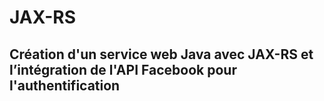 # JAX-RS

## Création d'un service web Java avec JAX-RS et l’intégration de l'API Facebook pour l'authentification
